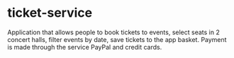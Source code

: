 # ticket-service
Application that allows people to book tickets to events, select seats in 2 concert halls, filter events by date, save tickets to the app basket. Payment is made through the service PayPal and credit cards.
